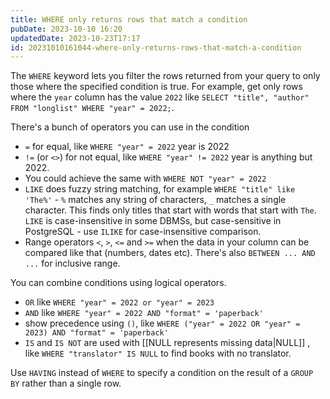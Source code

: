 ```yaml
---
title: WHERE only returns rows that match a condition
pubDate: 2023-10-10 16:20
updatedDate: 2023-10-23T17:17
id: 20231010161044-where-only-returns-rows-that-match-a-condition
---
```


The `WHERE` keyword lets you filter the rows returned from your query to only those where the specified condition is true. For example, get only rows where the `year` column has the value `2022` like `SELECT "title", "author" FROM "longlist" WHERE "year" = 2022;`.

There's a bunch of operators you can use in the condition

- `=` for equal, like `WHERE "year" = 2022` year is 2022
- `!=` (or `<>`) for not equal, like `WHERE "year" != 2022` year is anything but 2022.
- You could achieve the same with `WHERE NOT "year" = 2022`
- `LIKE` does fuzzy string matching, for example `WHERE "title" like 'The%'` - `%` matches any string of characters, `_` matches a single character. This finds only titles that start with words that start with `The`. `LIKE` is case-insensitive in some DBMSs, but case-sensitive in PostgreSQL - use `ILIKE` for case-insensitive comparison.
- Range operators `<`, `>`, `<=` and `>=` when the data in your column can be compared like that (numbers, dates etc). There's also `BETWEEN ... AND ...` for inclusive range.

You can combine conditions using logical operators.

- `OR` like `WHERE "year" = 2022 or "year" = 2023`
- `AND` like `WHERE "year" = 2022 AND "format" = 'paperback'`
- show precedence using `()`, like `WHERE ("year" = 2022 OR "year" = 2023) AND "format" = 'paperback'`
- `IS` and `IS NOT` are used with [[NULL represents missing data|NULL]] , like `WHERE "translator" IS NULL` to find books with no translator.

Use `HAVING` instead of `WHERE` to specify a condition on the result of a `GROUP BY` rather than a single row.
